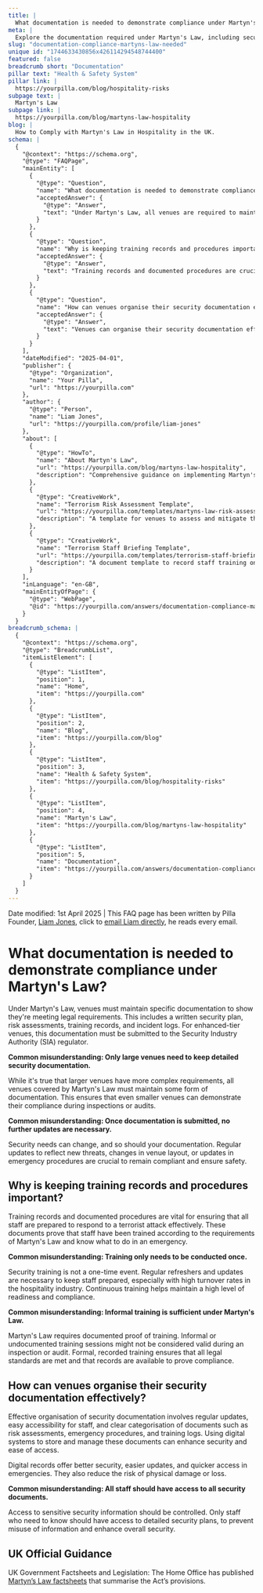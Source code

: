 ```yaml
---
title: |
  What documentation is needed to demonstrate compliance under Martyn's Law?
meta: |
  Explore the documentation required under Martyn's Law, including security plans and training records, to ensure venue compliance and safety.
slug: "documentation-compliance-martyns-law-needed"
unique id: "1744633430856x426114294548744400"
featured: false
breadcrumb short: "Documentation"
pillar text: "Health & Safety System"
pillar link: |
  https://yourpilla.com/blog/hospitality-risks
subpage text: |
  Martyn's Law
subpage link: |
  https://yourpilla.com/blog/martyns-law-hospitality
blog: |
  How to Comply with Martyn's Law in Hospitality in the UK.
schema: |
  {
    "@context": "https://schema.org",
    "@type": "FAQPage",
    "mainEntity": [
      {
        "@type": "Question",
        "name": "What documentation is needed to demonstrate compliance under Martyn's Law?",
        "acceptedAnswer": {
          "@type": "Answer",
          "text": "Under Martyn's Law, all venues are required to maintain essential documentation to demonstrate legal compliance. This includes a written security plan, risk assessments, training records, and incident logs. For venues classified under the enhanced tier, this documentation must also be submitted to the Security Industry Authority (SIA). Regular updates are necessary to reflect new threats or changes in venue operations."
        }
      },
      {
        "@type": "Question",
        "name": "Why is keeping training records and procedures important?",
        "acceptedAnswer": {
          "@type": "Answer",
          "text": "Training records and documented procedures are crucial under Martyn's Law to ensure all staff are equipped to respond efficiently to a terrorist attack. Documented evidence of training verifies that staff training aligns with legal requirements and prepares them for emergency situations. Continuous training is required to maintain readiness and compliance, countering high turnover rates often seen in the hospitality industry."
        }
      },
      {
        "@type": "Question",
        "name": "How can venues organise their security documentation effectively?",
        "acceptedAnswer": {
          "@type": "Answer",
          "text": "Venues can organise their security documentation effectively by maintaining-regularly updated, easily accessible, and clearly categorised records. Digital systems are recommended for managing these documents due to their enhanced security, ease of updates, and improved accessibility during emergencies. Access to sensitive security documents should be restricted to relevant staff only to safeguard information and enhance security."
        }
      }
    ],
    "dateModified": "2025-04-01",
    "publisher": {
      "@type": "Organization",
      "name": "Your Pilla",
      "url": "https://yourpilla.com"
    },
    "author": {
      "@type": "Person",
      "name": "Liam Jones",
      "url": "https://yourpilla.com/profile/liam-jones"
    },
    "about": [
      {
        "@type": "HowTo",
        "name": "About Martyn's Law",
        "url": "https://yourpilla.com/blog/martyns-law-hospitality",
        "description": "Comprehensive guidance on implementing Martyn's Law in hospitality venues, covering legalese and operational impacts."
      },
      {
        "@type": "CreativeWork",
        "name": "Terrorism Risk Assessment Template",
        "url": "https://yourpilla.com/templates/martyns-law-risk-assessment",
        "description": "A template for venues to assess and mitigate the risks of terrorism, tailored to comply with Martyn's Law requirements."
      },
      {
        "@type": "CreativeWork",
        "name": "Terrorism Staff Briefing Template",
        "url": "https://yourpilla.com/templates/terrorism-staff-briefing",
        "description": "A document template to record staff training on terrorism threats and responses as per Martyn's Law."
      }
    ],
    "inLanguage": "en-GB",
    "mainEntityOfPage": {
      "@type": "WebPage",
      "@id": "https://yourpilla.com/answers/documentation-compliance-martyns-law-needed"
    }
  }
breadcrumb_schema: |
  {
    "@context": "https://schema.org",
    "@type": "BreadcrumbList",
    "itemListElement": [
      {
        "@type": "ListItem",
        "position": 1,
        "name": "Home",
        "item": "https://yourpilla.com"
      },
      {
        "@type": "ListItem",
        "position": 2,
        "name": "Blog",
        "item": "https://yourpilla.com/blog"
      },
      {
        "@type": "ListItem",
        "position": 3,
        "name": "Health & Safety System",
        "item": "https://yourpilla.com/blog/hospitality-risks"
      },
      {
        "@type": "ListItem",
        "position": 4,
        "name": "Martyn's Law",
        "item": "https://yourpilla.com/blog/martyns-law-hospitality"
      },
      {
        "@type": "ListItem",
        "position": 5,
        "name": "Documentation",
        "item": "https://yourpilla.com/answers/documentation-compliance-martyns-law-needed"
      }
    ]
  }
---
```


Date modified: 1st April 2025 | This FAQ page has been written by Pilla Founder, [Liam Jones](https://yourpilla.com/profile/liam-jones), click to [email Liam directly](https://mailto:liam@yourpilla.com), he reads every email.

# What documentation is needed to demonstrate compliance under Martyn's Law?

Under Martyn's Law, venues must maintain specific documentation to show they're meeting legal requirements. This includes a written security plan, risk assessments, training records, and incident logs. For enhanced-tier venues, this documentation must be submitted to the Security Industry Authority (SIA) regulator.

**Common misunderstanding: Only large venues need to keep detailed security documentation.**

While it's true that larger venues have more complex requirements, all venues covered by Martyn's Law must maintain some form of documentation. This ensures that even smaller venues can demonstrate their compliance during inspections or audits.

**Common misunderstanding: Once documentation is submitted, no further updates are necessary.**

Security needs can change, and so should your documentation. Regular updates to reflect new threats, changes in venue layout, or updates in emergency procedures are crucial to remain compliant and ensure safety.

## Why is keeping training records and procedures important?

Training records and documented procedures are vital for ensuring that all staff are prepared to respond to a terrorist attack effectively. These documents prove that staff have been trained according to the requirements of Martyn's Law and know what to do in an emergency.

**Common misunderstanding: Training only needs to be conducted once.**

Security training is not a one-time event. Regular refreshers and updates are necessary to keep staff prepared, especially with high turnover rates in the hospitality industry. Continuous training helps maintain a high level of readiness and compliance.

**Common misunderstanding: Informal training is sufficient under Martyn's Law.**

Martyn's Law requires documented proof of training. Informal or undocumented training sessions might not be considered valid during an inspection or audit. Formal, recorded training ensures that all legal standards are met and that records are available to prove compliance.

## How can venues organise their security documentation effectively?

Effective organisation of security documentation involves regular updates, easy accessibility for staff, and clear categorisation of documents such as risk assessments, emergency procedures, and training logs. Using digital systems to store and manage these documents can enhance security and ease of access.

Digital records offer better security, easier updates, and quicker access in emergencies. They also reduce the risk of physical damage or loss.

**Common misunderstanding: All staff should have access to all security documents.**

Access to sensitive security information should be controlled. Only staff who need to know should have access to detailed security plans, to prevent misuse of information and enhance overall security.

## UK Official Guidance

UK Government Factsheets and Legislation: The Home Office has published [Martyn’s Law factsheets](https://homeofficemedia.blog.gov.uk/2023/12/06/martyns-law-factsheets/) that summarise the Act’s provisions.
